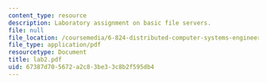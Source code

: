 ```yaml
---
content_type: resource
description: Laboratory assignment on basic file servers.
file: null
file_location: /coursemedia/6-824-distributed-computer-systems-engineering-spring-2006/67387d705672a2c83be33c8b2f595db4_lab2.pdf
file_type: application/pdf
resourcetype: Document
title: lab2.pdf
uid: 67387d70-5672-a2c8-3be3-3c8b2f595db4
---
```

